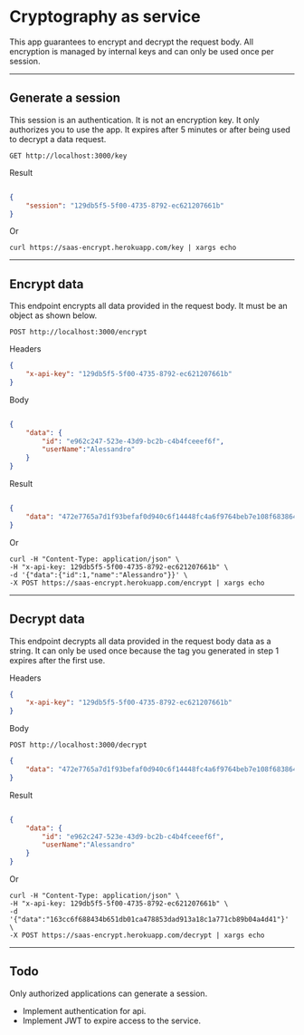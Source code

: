 # Cryptography as service

This app guarantees to encrypt and decrypt the request body.
All encryption is managed by internal keys and can only be used once per session.

---

## Generate a session

This session is an authentication.
It is not an encryption key. It only authorizes you to use the app.
It expires after 5 minutes or after being used to decrypt a data request.

`GET http://localhost:3000/key`

Result

```json

{
    "session": "129db5f5-5f00-4735-8792-ec621207661b"
}

```

Or

```shell
curl https://saas-encrypt.herokuapp.com/key | xargs echo
```

---

## Encrypt data

This endpoint encrypts all data provided in the request body.
It must be an object as shown below.

`POST http://localhost:3000/encrypt`

Headers

```json
{
    "x-api-key": "129db5f5-5f00-4735-8792-ec621207661b"
}
```

Body

```json

{
    "data": {
        "id": "e962c247-523e-43d9-bc2b-c4b4fceeef6f",
        "userName":"Alessandro"
    }
}

```

Result

```json

{
    "data": "472e7765a7d1f93befaf0d940c6f14448fc4a6f9764beb7e108f6838647036a47e28931f3e9071533d01df1af17d707ad6f5f76cf4835dbf0d15b7110a30c682308bda6f82"
}

```

Or

```shell
curl -H "Content-Type: application/json" \
-H "x-api-key: 129db5f5-5f00-4735-8792-ec621207661b" \
-d '{"data":{"id":1,"name":"Alessandro"}}' \
-X POST https://saas-encrypt.herokuapp.com/encrypt | xargs echo
```

---

## Decrypt data

This endpoint decrypts all data provided in the request body data as a string.
It can only be used once because the tag you generated in step 1 expires after the first use.

Headers

```json
{
    "x-api-key": "129db5f5-5f00-4735-8792-ec621207661b"
}
```

Body

`POST http://localhost:3000/decrypt`

```json
{
    "data": "472e7765a7d1f93befaf0d940c6f14448fc4a6f9764beb7e108f6838647036a47e28931f3e9071533d01df1af17d707ad6f5f76cf4835dbf0d15b7110a30c682308bda6f82"
}

```

Result

```json

{
    "data": {
        "id": "e962c247-523e-43d9-bc2b-c4b4fceeef6f",
        "userName":"Alessandro"
    }
}

```

Or

```shell
curl -H "Content-Type: application/json" \
-H "x-api-key: 129db5f5-5f00-4735-8792-ec621207661b" \
-d '{"data":"163cc6f688434b651db01ca478853dad913a18c1a771cb89b04a4d41"}' \
-X POST https://saas-encrypt.herokuapp.com/decrypt | xargs echo
```

---

## Todo

Only authorized applications can generate a session.

- Implement authentication for api.
- Implement JWT to expire access to the service.
